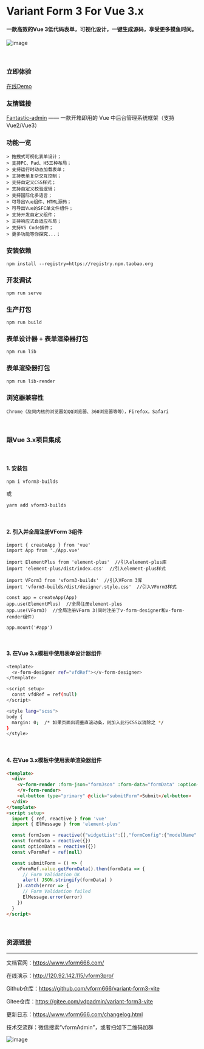 # Variant Form 3 For Vue 3.x
#### 一款高效的Vue 3低代码表单，可视化设计，一键生成源码，享受更多摸鱼时间。

![image](https://ks3-cn-beijing.ksyuncs.com/vform-static/img/vform_demo.gif)

<br/>

### 立即体验
 [在线Demo](http://120.92.142.115:81/vform3pro/)
 
### 友情链接
[Fantastic-admin](https://hooray.gitee.io/fantastic-admin/) —— 一款开箱即用的 Vue 中后台管理系统框架（支持Vue2/Vue3）


### 功能一览
```
> 拖拽式可视化表单设计；
> 支持PC、Pad、H5三种布局；
> 支持运行时动态加载表单；
> 支持表单复杂交互控制；
> 支持自定义CSS样式；
> 支持自定义校验逻辑；
> 支持国际化多语言；
> 可导出Vue组件、HTML源码；
> 可导出Vue的SFC单文件组件；
> 支持开发自定义组件；
> 支持响应式自适应布局；
> 支持VS Code插件；
> 更多功能等你探究...；
```
 
### 安装依赖
```
npm install --registry=https://registry.npm.taobao.org
```

### 开发调试
```
npm run serve
```

### 生产打包
```
npm run build
```

### 表单设计器 + 表单渲染器打包
```
npm run lib
```

### 表单渲染器打包
```
npm run lib-render
```
 
 ### 浏览器兼容性
 ```Chrome（及同内核的浏览器如QQ浏览器、360浏览器等等），Firefox，Safari```
 
 <br/>
 
 ### 跟Vue 3.x项目集成
 
 <br/>
 
 #### 1. 安装包
   ```bash
   npm i vform3-builds
   ```
 或
   ```bash
   yarn add vform3-builds
   ```
 
 <br/>
 
 #### 2. 引入并全局注册VForm 3组件
 ```
 import { createApp } from 'vue'
 import App from './App.vue'
 
 import ElementPlus from 'element-plus'  //引入element-plus库
 import 'element-plus/dist/index.css'  //引入element-plus样式
 
 import VForm3 from 'vform3-builds'  //引入VForm 3库
 import 'vform3-builds/dist/designer.style.css'  //引入VForm3样式
 
 const app = createApp(App)
 app.use(ElementPlus)  //全局注册element-plus
 app.use(VForm3)  //全局注册VForm 3(同时注册了v-form-designer和v-form-render组件)
 
 app.mount('#app')
 ```
 
 <br/>
 
 #### 3. 在Vue 3.x模板中使用表单设计器组件
 ```bash
 <template>
   <v-form-designer ref="vfdRef"></v-form-designer>
 </template>
 
 <script setup>
   const vfdRef = ref(null)
 </script>
 
 <style lang="scss">
 body {
   margin: 0;  /* 如果页面出现垂直滚动条，则加入此行CSS以消除之 */
 }
 </style>
 ```
 
 <br/>
 
 #### 4. 在Vue 3.x模板中使用表单渲染器组件
 ```html
 <template>
   <div>
     <v-form-render :form-json="formJson" :form-data="formData" :option-data="optionData" ref="vFormRef">
     </v-form-render>
     <el-button type="primary" @click="submitForm">Submit</el-button>
   </div>
 </template>
 <script setup>
   import { ref, reactive } from 'vue'
   import { ElMessage } from 'element-plus'
 
   const formJson = reactive({"widgetList":[],"formConfig":{"modelName":"formData","refName":"vForm","rulesName":"rules","labelWidth":80,"labelPosition":"left","size":"","labelAlign":"label-left-align","cssCode":"","customClass":"","functions":"","layoutType":"PC","jsonVersion":3,"onFormCreated":"","onFormMounted":"","onFormDataChange":""}})
   const formData = reactive({})
   const optionData = reactive({})
   const vFormRef = ref(null)
 
   const submitForm = () => {
     vFormRef.value.getFormData().then(formData => {
       // Form Validation OK
       alert( JSON.stringify(formData) )
     }).catch(error => {
       // Form Validation failed
       ElMessage.error(error)
     })
   }
 </script>
 ```
 
 <br/>
 
 ### 资源链接
 <hr>
 
 文档官网：<a href="https://www.vform666.com/" target="_blank">https://www.vform666.com/</a>
 
 在线演示：<a href="http://120.92.142.115/vform3pro/" target="_blank">http://120.92.142.115/vform3pro/</a>
 
 Github仓库：<a href="https://github.com/vform666/variant-form3-vite" target="_blank">https://github.com/vform666/variant-form3-vite</a>
 
 Gitee仓库：<a href="https://gitee.com/vdpadmin/variant-form3-vite" target="_blank">https://gitee.com/vdpadmin/variant-form3-vite</a>
 
 更新日志：<a href="https://www.vform666.com/changelog.html" target="_blank">https://www.vform666.com/changelog.html</a>
 
 技术交流群：微信搜索“vformAdmin”，或者扫如下二维码加群
 
 ![image](https://ks3-cn-beijing.ksyuncs.com/vform-static/img/vx-qrcode-242.png)
